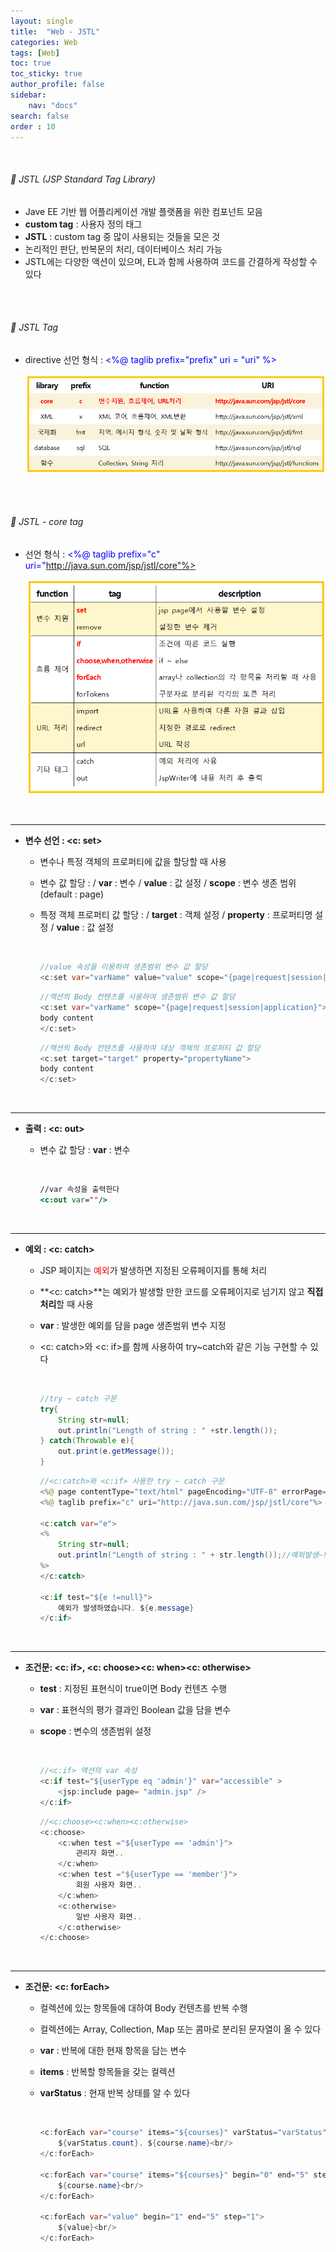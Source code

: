 ```yaml
---
layout: single
title:  "Web - JSTL"
categories: Web
tags: [Web]
toc: true
toc_sticky: true
author_profile: false
sidebar:
    nav: "docs"
search: false
order : 10
---
```


<br>

###### 🚥 JSTL (JSP Standard Tag Library)

- Jave EE 기반 웹 어플리케이션 개발 플랫폼을 위한 컴포넌트 모음
- **custom tag** : 사용자 정의 태그 
- **JSTL** : custom tag 중 많이 사용되는 것들을 모은 것
- 논리적인 판단, 반복문의 처리, 데이터베이스 처리 가능
- JSTL에는 다양한 액션이 있으며, EL과 함께 사용하여 코드를 간결하게 작성할 수 있다

<br><br>



###### 🚥 JSTL Tag

- directive 선언 형식 : <span style="color:blue"><%@ taglib prefix="prefix" uri = "uri" %></span>

  ![image-20220408223638046](../../images/db/2022-04-01-be/image-20220408223638046.png)

<br><br>

###### 🚥 JSTL - core tag

- 선언 형식 : <span style="color:blue"><%@ taglib prefix="c" uri="http://java.sun.com/jsp/jstl/core"%></span>

  ![image-20220408230124992](../../images/db/2022-04-01-be/image-20220408230124992.png)

  <br>

-------------------

- **변수 선언 : <c: set>**

  - 변수나 특정 객체의 프로퍼티에 값을 할당할 때 사용

  - 변수 값 할당 : / **var** : 변수 / **value** : 값 설정 / **scope** : 변수 생존 범위 (default : page)

  - 특정 객체 프로퍼티 값 할당 : / **target**  : 객체 설정 / **property** : 프로퍼티명 설정 / **value** : 값 설정

    <br>

    ```java
    //value 속성을 이용하여 생존범위 변수 값 할당
    <c:set var="varName" value="value" scope="{page|request|session|application}"/>
    ```
  
    
    
    ```java
    //액션의 Body 컨텐츠를 사용하여 생존범위 변수 값 할당
    <c:set var="varName" scope="{page|request|session|application}">
    body content
    </c:set>
    ```
    
    ```java
    //액션의 Body 컨텐츠를 사용하여 대상 객체의 프로퍼티 값 할당
    <c:set target="target" property="propertyName">
    body content
    </c:set>
    ```
    
    
  
  <br>

---------

- **출력 : <c: out>**

  - 변수 값 할당 :  **var** : 변수 

    <br>

    ```jsp
    //var 속성을 출력한다
    <c:out var=""/>
    ```


  <br>

-----------

- **예외 : <c: catch>**

  - JSP 페이지는 <span style="color:red">예외</span>가 발생하면 지정된 오류페이지를 통해 처리

  - **<c: catch>**는 예외가 발생할 만한 코드를 오류페이지로 넘기지 않고 **직접 처리**할 때 사용

  - **var**  : 발생한 예외를 담을 page 생존범위 변수 지정

  - <c: catch>와 <c: if>를 함께 사용하여 try~catch와 같은 기능 구현할 수 있다

    <br>

    ```java
    //try ~ catch 구문
    try{
        String str=null;
        out.println("Length of string : " +str.length());
    } catch(Throwable e){
        out.print(e.getMessage());
    }
    ```

    ```java
    //<c:catch>와 <c:if> 사용한 try ~ catch 구문
    <%@ page contentType="text/html" pageEncoding="UTF-8" errorPage="error.jsp" %>
    <%@ taglib prefix="c" uri="http://java.sun.com/jsp/jstl/core"%>
        
    <c:catch var="e">
    <%
        String str=null;
    	out.println("Length of string : " + str.length());//예외발생~!!
    %>
    </c:catch>
    
    <c:if test="${e !=null}">
        예외가 발생하였습니다. ${e.message}
    </c:if>
    ```

    <br>

-----------

- **조건문: <c: if>, <c: choose><c: when><c: otherwise>**

  - **test** : 지정된 표현식이 true이면 Body 컨텐츠 수행

  - **var**  : 표현식의 평가 결과인 Boolean 값을 담을 변수

  - **scope** : 변수의 생존범위 설정

    <br>

    ```java
    //<c:if> 액션의 var 속성
    <c:if test="${userType eq 'admin'}" var="accessible" >
        <jsp:include page= "admin.jsp" />
    </c:if>
    ```

    ```java
    //<c:choose><c:when><c:otherwise>
    <c:choose>
        <c:when test ="${userType == 'admin'}">
            관리자 화면..
        </c:when>
        <c:when test ="${userType == 'member'}">
            회원 사용자 화면..
        </c:when>
        <c:otherwise>
            일반 사용자 화면..
        </c:otherwise>
    </c:choose>
    ```

    <br>

--------

- **조건문: <c: forEach>**

  - 컬렉션에 있는 항목들에 대하여 Body 컨텐츠를 반복 수행

  - 컬렉션에는 Array, Collection, Map 또는 콤마로 분리된 문자열이 올 수 있다

  - **var** : 반복에 대한 현재 항목을 담는 변수

  - **items**  : 반복할 항목들을 갖는 컬렉션

  - **varStatus** : 현재 반복 상태를 알 수 있다

    <br>

    ```java
    <c:forEach var="course" items="${courses}" varStatus="varStatus">
        ${varStatus.count}. ${course.name}<br/>
    </c:forEach>
        
    <c:forEach var="course" items="${courses}" begin="0" end="5" step="2">
        ${course.name}<br/>
    </c:forEach>
        
    <c:forEach var="value" begin="1" end="5" step="1">
        ${value}<br/>
    </c:forEach>
    ```

    

<br><br>

